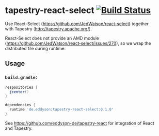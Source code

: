 # tapestry-react-select [![Build Status](https://travis-ci.org/eddyson-de/tapestry-react-select.svg?branch=master)](https://travis-ci.org/eddyson-de/tapestry-react)

Use React-Select (https://github.com/JedWatson/react-select) together with Tapestry (http://tapestry.apache.org/).

React-Select does not provide an AMD module (https://github.com/JedWatson/react-select/issues/270), so we wrap the distributed file during runtime.

## Usage


### `build.gradle`:
```groovy
respositories {
  jcenter()
}

dependencies {
  runtime 'de.eddyson:tapestry-react-select:0.1.0'
}

```

See https://github.com/eddyson-de/tapestry-react for integration of React and Tapestry.